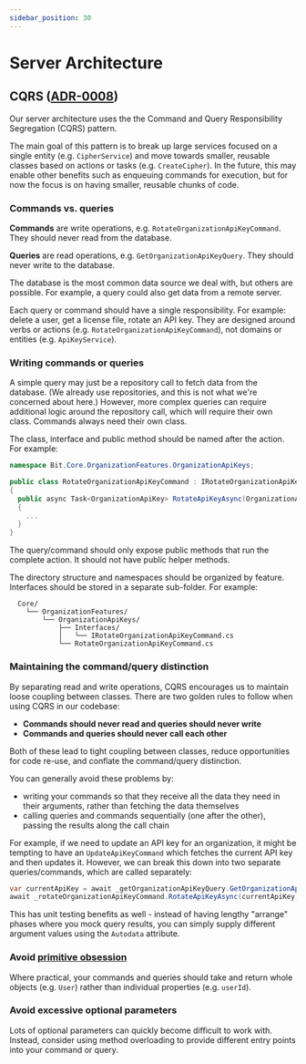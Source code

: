 ```yaml
---
sidebar_position: 30
---
```


# Server Architecture

## CQRS ([ADR-0008](../adr/0008-server-CQRS-pattern.md))

Our server architecture uses the the Command and Query Responsibility Segregation (CQRS) pattern.

The main goal of this pattern is to break up large services focused on a single entity (e.g.
`CipherService`) and move towards smaller, reusable classes based on actions or tasks (e.g.
`CreateCipher`). In the future, this may enable other benefits such as enqueuing commands for
execution, but for now the focus is on having smaller, reusable chunks of code.

### Commands vs. queries

**Commands** are write operations, e.g. `RotateOrganizationApiKeyCommand`. They should never read
from the database.

**Queries** are read operations, e.g. `GetOrganizationApiKeyQuery`. They should never write to the
database.

The database is the most common data source we deal with, but others are possible. For example, a
query could also get data from a remote server.

Each query or command should have a single responsibility. For example: delete a user, get a license
file, rotate an API key. They are designed around verbs or actions (e.g.
`RotateOrganizationApiKeyCommand`), not domains or entities (e.g. `ApiKeyService`).

### Writing commands or queries

A simple query may just be a repository call to fetch data from the database. (We already use
repositories, and this is not what we're concerned about here.) However, more complex queries can
require additional logic around the repository call, which will require their own class. Commands
always need their own class.

The class, interface and public method should be named after the action. For example:

```csharp
namespace Bit.Core.OrganizationFeatures.OrganizationApiKeys;

public class RotateOrganizationApiKeyCommand : IRotateOrganizationApiKeyCommand
{
  public async Task<OrganizationApiKey> RotateApiKeyAsync(OrganizationApiKey organizationApiKey)
  {
    ...
  }
}
```

The query/command should only expose public methods that run the complete action. It should not have
public helper methods.

The directory structure and namespaces should be organized by feature. Interfaces should be stored
in a separate sub-folder. For example:

```text
  Core/
    └── OrganizationFeatures/
        └── OrganizationApiKeys/
            ├── Interfaces/
            │   └── IRotateOrganizationApiKeyCommand.cs
            └── RotateOrganizationApiKeyCommand.cs
```

### Maintaining the command/query distinction

By separating read and write operations, CQRS encourages us to maintain loose coupling between
classes. There are two golden rules to follow when using CQRS in our codebase:

- **Commands should never read and queries should never write**
- **Commands and queries should never call each other**

Both of these lead to tight coupling between classes, reduce opportunities for code re-use, and
conflate the command/query distinction.

You can generally avoid these problems by:

- writing your commands so that they receive all the data they need in their arguments, rather than
  fetching the data themselves
- calling queries and commands sequentially (one after the other), passing the results along the
  call chain

For example, if we need to update an API key for an organization, it might be tempting to have an
`UpdateApiKeyCommand` which fetches the current API key and then updates it. However, we can break
this down into two separate queries/commands, which are called separately:

```csharp
var currentApiKey = await _getOrganizationApiKeyQuery.GetOrganizationApiKeyAsync(orgId);
await _rotateOrganizationApiKeyCommand.RotateApiKeyAsync(currentApiKey);
```

This has unit testing benefits as well - instead of having lengthy "arrange" phases where you mock
query results, you can simply supply different argument values using the `Autodata` attribute.

### Avoid [primitive obsession](https://refactoring.guru/smells/primitive-obsession)

Where practical, your commands and queries should take and return whole objects (e.g. `User`) rather
than individual properties (e.g. `userId`).

### Avoid excessive optional parameters

Lots of optional parameters can quickly become difficult to work with. Instead, consider using
method overloading to provide different entry points into your command or query.
